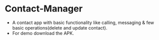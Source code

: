 # Contact-Manager
- A contact app with basic functionality like calling, messaging & few basic operations(delete and update contact).
- For demo download the APK.
